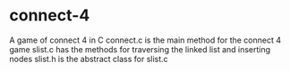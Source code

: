 # connect-4
A game of connect 4 in C
connect.c is the main method for the connect 4 game
slist.c has the methods for traversing the linked list and inserting nodes
slist.h is the abstract class for slist.c

